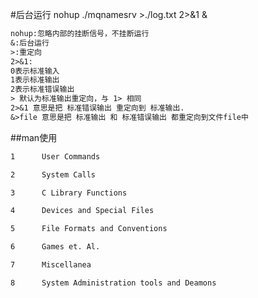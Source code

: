 #后台运行
nohup ./mqnamesrv >./log.txt  2>&1 &
```asp
nohup:忽略内部的挂断信号，不挂断运行
&:后台运行
>:重定向
2>&1:
0表示标准输入
1表示标准输出
2表示标准错误输出
> 默认为标准输出重定向，与 1> 相同
2>&1 意思是把 标准错误输出 重定向到 标准输出.
&>file 意思是把 标准输出 和 标准错误输出 都重定向到文件file中
```
##man使用
```asp
1      User Commands

2      System Calls

3      C Library Functions

4      Devices and Special Files

5      File Formats and Conventions

6      Games et. Al.

7      Miscellanea

8      System Administration tools and Deamons
```
